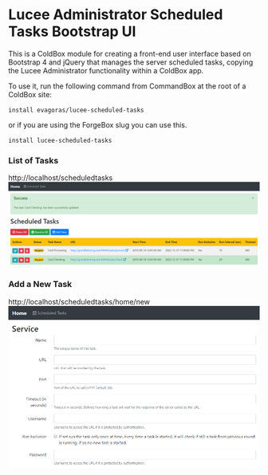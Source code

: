 # Lucee Administrator Scheduled Tasks Bootstrap UI
This is a ColdBox module for creating a front-end user interface based on Bootstrap 4 and jQuery that manages the server scheduled tasks, copying the Lucee Administrator functionality within a ColdBox app.

To use it, run the following command from CommandBox at the root of a ColdBox site:
```
install evagoras/lucee-scheduled-tasks
```
or if you are using the ForgeBox slug you can use this.
```
install lucee-scheduled-tasks
```

### List of Tasks
http://localhost/scheduledtasks
<img src="https://github.com/evagoras/lucee-scheduled-tasks/blob/master/includes/lucee-scheduled-tasks-list.png" 
	alt="List of Tasks">

### Add a New Task
http://localhost/scheduledtasks/home/new
<img src="https://github.com/evagoras/lucee-scheduled-tasks/blob/master/includes/lucee-scheduled-tasks-new.png" 
	alt="Add a New Task">
